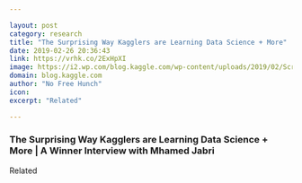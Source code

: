 ```yaml
---

layout: post
category: research
title: "The Surprising Way Kagglers are Learning Data Science + More"
date: 2019-02-26 20:36:43
link: https://vrhk.co/2ExHpXI
image: https://i2.wp.com/blog.kaggle.com/wp-content/uploads/2019/02/Screen-Shot-2019-02-26-at-12.11.25-PM.png?fit=966%2C1266
domain: blog.kaggle.com
author: "No Free Hunch"
icon: 
excerpt: "Related"

---
```


### The Surprising Way Kagglers are Learning Data Science + More | A Winner Interview with Mhamed Jabri

Related